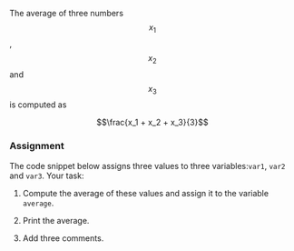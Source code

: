The average of three numbers $$x_1$$, $$x_2$$ and $$x_3$$ is computed as

$$\frac{x_1 + x_2 + x_3}{3}$$

### Assignment

The code snippet below assigns three values to three variables:`var1`, `var2` and `var3`. Your task:

1. Compute the average of these values and assign it to the variable `average`.

2. Print the average. 

3. Add three comments. 
